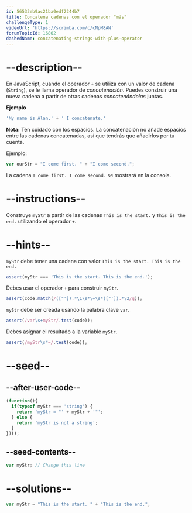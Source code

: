 ```yaml
---
id: 56533eb9ac21ba0edf2244b7
title: Concatena cadenas con el operador "más"
challengeType: 1
videoUrl: 'https://scrimba.com/c/cNpM8AN'
forumTopicId: 16802
dashedName: concatenating-strings-with-plus-operator
---
```


# --description--

En JavaScript, cuando el operador `+` se utiliza con un valor de cadena (`String`), se le llama operador de <dfn>concatenación</dfn>. Puedes construir una nueva cadena a partir de otras cadenas <dfn>concatenándolas</dfn> juntas.

**Ejemplo**

```js
'My name is Alan,' + ' I concatenate.'
```

**Nota:** Ten cuidado con los espacios. La concatenación no añade espacios entre las cadenas concatenadas, así que tendrás que añadirlos por tu cuenta.

Ejemplo:

```js
var ourStr = "I come first. " + "I come second.";
```

La cadena `I come first. I come second.` se mostrará en la consola.
# --instructions--

Construye `myStr` a partir de las cadenas `This is the start.` y `This is the end.` utilizando el operador `+`.

# --hints--

`myStr` debe tener una cadena con valor `This is the start. This is the end.`

```js
assert(myStr === 'This is the start. This is the end.');
```

Debes usar el operador `+` para construir `myStr`.

```js
assert(code.match(/(["']).*\1\s*\+\s*(["']).*\2/g));
```

`myStr` debe ser creada usando la palabra clave `var`.

```js
assert(/var\s+myStr/.test(code));
```

Debes asignar el resultado a la variable `myStr`.

```js
assert(/myStr\s*=/.test(code));
```

# --seed--

## --after-user-code--

```js
(function(){
  if(typeof myStr === 'string') {
    return 'myStr = "' + myStr + '"';
  } else {
    return 'myStr is not a string';
  }
})();
```

## --seed-contents--

```js
var myStr; // Change this line
```

# --solutions--

```js
var myStr = "This is the start. " + "This is the end.";
```

